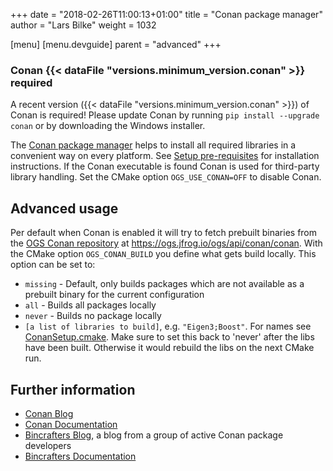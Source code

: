+++
date = "2018-02-26T11:00:13+01:00"
title = "Conan package manager"
author = "Lars Bilke"
weight = 1032

[menu]
  [menu.devguide]
    parent = "advanced"
+++

<div class='note'>

### <i class="far fa-exclamation-triangle"></i> Conan {{< dataFile "versions.minimum_version.conan" >}} required

A recent version ({{< dataFile "versions.minimum_version.conan" >}}) of Conan is required! Please update Conan by running `pip install --upgrade conan` or by downloading the Windows installer.
</div>

The [Conan package manager](https://www.conan.io) helps to install all required libraries in a convenient way on every platform. See [Setup pre-requisites](../../getting-started/prerequisites) for installation instructions. If the Conan executable is found Conan is used for third-party library handling. Set the CMake option `OGS_USE_CONAN=OFF` to disable Conan.

## Advanced usage

Per default when Conan is enabled it will try to fetch prebuilt binaries from the [OGS Conan repository](https://ogs.jfrog.io/ogs/conan/) at <https://ogs.jfrog.io/ogs/api/conan/conan>. With the CMake option `OGS_CONAN_BUILD` you define what gets build locally. This option can be set to:

- `missing` - Default, only builds packages which are not available as a prebuilt binary for the current configuration
- `all` - Builds all packages locally
- `never` - Builds no package locally
- `[a list of libraries to build]`, e.g. `"Eigen3;Boost"`. For names see [ConanSetup.cmake](https://gitlab.opengeosys.org/ogs/ogs/-/blob/master/scripts/cmake/ConanSetup.cmake). Make sure to set this back to 'never' after the libs have been built. Otherwise it would rebuild the libs on the next CMake run.

## Further information

- [Conan Blog](https://blog.conan.io)
- [Conan Documentation](https://docs.conan.io/en/latest/)
- [Bincrafters Blog](https://bincrafters.github.io/tag/conan/), a blog from a group of active Conan package developers
- [Bincrafters Documentation](https://bincrafters.readthedocs.io/en/latest/introduction_to_conan.html)
